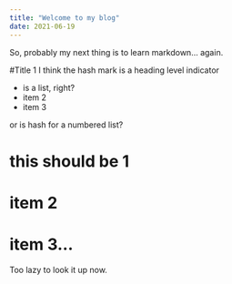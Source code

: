 ```yaml
---
title: "Welcome to my blog"
date: 2021-06-19
---
```


So, probably my next thing is to learn markdown... again.

#Title 1
I think the hash mark is a heading level indicator

* is a list, right?
* item 2
* item 3

or is hash for a numbered list?
# this should be 1
# item 2
# item 3...

Too lazy to look it up now.
